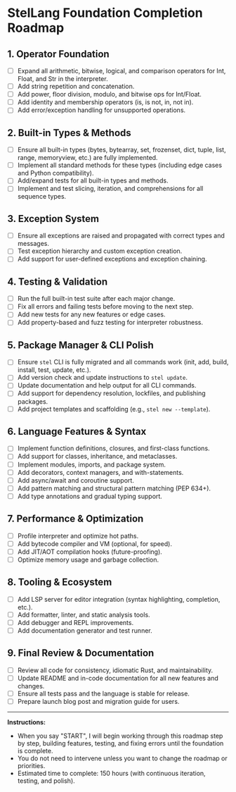 # StelLang Foundation Completion Roadmap

## 1. Operator Foundation
- [ ] Expand all arithmetic, bitwise, logical, and comparison operators for Int, Float, and Str in the interpreter.
- [ ] Add string repetition and concatenation.
- [ ] Add power, floor division, modulo, and bitwise ops for Int/Float.
- [ ] Add identity and membership operators (is, is not, in, not in).
- [ ] Add error/exception handling for unsupported operations.

## 2. Built-in Types & Methods
- [ ] Ensure all built-in types (bytes, bytearray, set, frozenset, dict, tuple, list, range, memoryview, etc.) are fully implemented.
- [ ] Implement all standard methods for these types (including edge cases and Python compatibility).
- [ ] Add/expand tests for all built-in types and methods.
- [ ] Implement and test slicing, iteration, and comprehensions for all sequence types.

## 3. Exception System
- [ ] Ensure all exceptions are raised and propagated with correct types and messages.
- [ ] Test exception hierarchy and custom exception creation.
- [ ] Add support for user-defined exceptions and exception chaining.

## 4. Testing & Validation
- [ ] Run the full built-in test suite after each major change.
- [ ] Fix all errors and failing tests before moving to the next step.
- [ ] Add new tests for any new features or edge cases.
- [ ] Add property-based and fuzz testing for interpreter robustness.

## 5. Package Manager & CLI Polish
- [ ] Ensure `stel` CLI is fully migrated and all commands work (init, add, build, install, test, update, etc.).
- [ ] Add version check and update instructions to `stel update`.
- [ ] Update documentation and help output for all CLI commands.
- [ ] Add support for dependency resolution, lockfiles, and publishing packages.
- [ ] Add project templates and scaffolding (e.g., `stel new --template`).

## 6. Language Features & Syntax
- [ ] Implement function definitions, closures, and first-class functions.
- [ ] Add support for classes, inheritance, and metaclasses.
- [ ] Implement modules, imports, and package system.
- [ ] Add decorators, context managers, and with-statements.
- [ ] Add async/await and coroutine support.
- [ ] Add pattern matching and structural pattern matching (PEP 634+).
- [ ] Add type annotations and gradual typing support.

## 7. Performance & Optimization
- [ ] Profile interpreter and optimize hot paths.
- [ ] Add bytecode compiler and VM (optional, for speed).
- [ ] Add JIT/AOT compilation hooks (future-proofing).
- [ ] Optimize memory usage and garbage collection.

## 8. Tooling & Ecosystem
- [ ] Add LSP server for editor integration (syntax highlighting, completion, etc.).
- [ ] Add formatter, linter, and static analysis tools.
- [ ] Add debugger and REPL improvements.
- [ ] Add documentation generator and test runner.

## 9. Final Review & Documentation
- [ ] Review all code for consistency, idiomatic Rust, and maintainability.
- [ ] Update README and in-code documentation for all new features and changes.
- [ ] Ensure all tests pass and the language is stable for release.
- [ ] Prepare launch blog post and migration guide for users.

---

**Instructions:**
- When you say "START", I will begin working through this roadmap step by step, building features, testing, and fixing errors until the foundation is complete.
- You do not need to intervene unless you want to change the roadmap or priorities.
- Estimated time to complete: 150 hours (with continuous iteration, testing, and polish).
